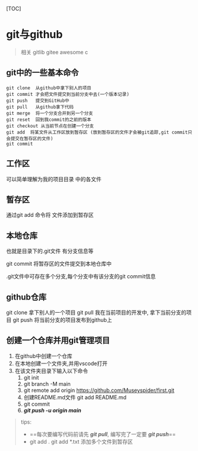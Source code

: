 [TOC]
# git与github
> 相关 gitlib gitee  awesome c


## git中的一些基本命令
```
git clone  从github中拿下别人的项目
git commit 才会把文件提交到当前分支中去(一个版本记录)
git push   提交到GitHub中
git pull   从github拿下代码
git merge  将一个分支合并到另一个分支
git reset  回到我commit的之前的版本
git checkout 从当前节点在创建一个分支
git add  将某文件从工作区放到暂存区 (放到暂存区的文件才会被git追踪,git commit只会提交在暂存区的文件)
git commit 
```
## 工作区
可以简单理解为我的项目目录 中的各文件

## 暂存区
通过git add 命令将 文件添加到暂存区

## 本地仓库
也就是目录下的.git文件  有分支信息等

git commit 将暂存区的文件提交到本地仓库中

.git文件中可存在多个分支,每个分支中有该分支的git commit信息

## github仓库
git clone  拿下别人的一个项目
git pull 我在当前项目的开发中, 拿下当前分支的项目
git push 将当前分支的项目发布到github上

## 创建一个仓库并用git管理项目
1. 在github中创建一个仓库
2. 在本地创建一个文件夹,并用vscode打开
3. 在该文件夹目录下输入以下命令
   1. git init
   2. git branch -M main
   3. git remote add origin https://github.com/Museyspider/first.git
   4. 创建README.md文件  git add README.md
   5. git commit
   6. ***git push -u origin main***
> tips:
>  - ==每次要编写代码前请先 ***git pull***, 编写完了一定要 ***git push***==
>  - git add .     git add *.txt  添加多个文件到暂存区